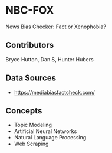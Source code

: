 # NBC-FOX
News Bias Checker: Fact or Xenophobia?

## Contributors

Bryce Hutton, Dan S, Hunter Hubers

## Data Sources

- https://mediabiasfactcheck.com/


## Concepts

- Topic Modeling
- Artificial Neural Networks
- Natural Language Processing
- Web Scraping
